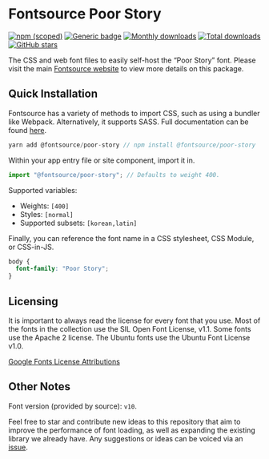 # Fontsource Poor Story

[![npm (scoped)](https://img.shields.io/npm/v/@fontsource/poor-story?color=brightgreen)](https://www.npmjs.com/package/@fontsource/poor-story) [![Generic badge](https://img.shields.io/badge/fontsource-passing-brightgreen)](https://github.com/fontsource/fontsource) [![Monthly downloads](https://badgen.net/npm/dm/@fontsource/poor-story)](https://github.com/fontsource/fontsource) [![Total downloads](https://badgen.net/npm/dt/@fontsource/poor-story)](https://github.com/fontsource/fontsource) [![GitHub stars](https://img.shields.io/github/stars/fontsource/fontsource.svg?style=social&label=Star)](https://github.com/fontsource/fontsource/stargazers)

The CSS and web font files to easily self-host the “Poor Story” font. Please visit the main [Fontsource website](https://fontsource.org/fonts/poor-story) to view more details on this package.

## Quick Installation

Fontsource has a variety of methods to import CSS, such as using a bundler like Webpack. Alternatively, it supports SASS. Full documentation can be found [here](https://fontsource.org/docs/introduction).

```javascript
yarn add @fontsource/poor-story // npm install @fontsource/poor-story
```

Within your app entry file or site component, import it in.

```javascript
import "@fontsource/poor-story"; // Defaults to weight 400.
```

Supported variables:

- Weights: `[400]`
- Styles: `[normal]`
- Supported subsets: `[korean,latin]`

Finally, you can reference the font name in a CSS stylesheet, CSS Module, or CSS-in-JS.

```css
body {
  font-family: "Poor Story";
}
```

## Licensing

It is important to always read the license for every font that you use.
Most of the fonts in the collection use the SIL Open Font License, v1.1. Some fonts use the Apache 2 license. The Ubuntu fonts use the Ubuntu Font License v1.0.

[Google Fonts License Attributions](https://fonts.google.com/attribution)

## Other Notes

Font version (provided by source): `v10`.

Feel free to star and contribute new ideas to this repository that aim to improve the performance of font loading, as well as expanding the existing library we already have. Any suggestions or ideas can be voiced via an [issue](https://github.com/fontsource/fontsource/issues).
